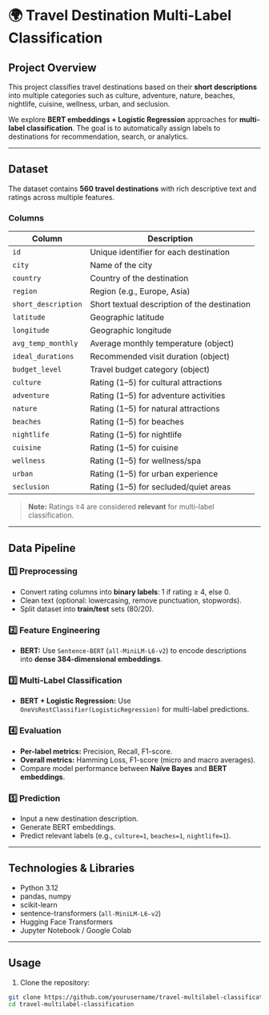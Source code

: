 # 🌍 Travel Destination Multi-Label Classification

## Project Overview
This project classifies travel destinations based on their **short descriptions** into multiple categories such as culture, adventure, nature, beaches, nightlife, cuisine, wellness, urban, and seclusion.  

We explore **BERT embeddings + Logistic Regression** approaches for **multi-label classification**. The goal is to automatically assign labels to destinations for recommendation, search, or analytics.

---

## Dataset
The dataset contains **560 travel destinations** with rich descriptive text and ratings across multiple features.

### Columns

| Column | Description |
|--------|-------------|
| `id` | Unique identifier for each destination |
| `city` | Name of the city |
| `country` | Country of the destination |
| `region` | Region (e.g., Europe, Asia) |
| `short_description` | Short textual description of the destination |
| `latitude` | Geographic latitude |
| `longitude` | Geographic longitude |
| `avg_temp_monthly` | Average monthly temperature (object) |
| `ideal_durations` | Recommended visit duration (object) |
| `budget_level` | Travel budget category (object) |
| `culture` | Rating (1–5) for cultural attractions |
| `adventure` | Rating (1–5) for adventure activities |
| `nature` | Rating (1–5) for natural attractions |
| `beaches` | Rating (1–5) for beaches |
| `nightlife` | Rating (1–5) for nightlife |
| `cuisine` | Rating (1–5) for cuisine |
| `wellness` | Rating (1–5) for wellness/spa |
| `urban` | Rating (1–5) for urban experience |
| `seclusion` | Rating (1–5) for secluded/quiet areas |

> **Note:** Ratings ≥4 are considered **relevant** for multi-label classification.

---

## Data Pipeline

### 1️⃣ Preprocessing
- Convert rating columns into **binary labels**: 1 if rating ≥ 4, else 0.  
- Clean text (optional: lowercasing, remove punctuation, stopwords).  
- Split dataset into **train/test** sets (80/20).  

### 2️⃣ Feature Engineering
- **BERT:** Use `Sentence-BERT` (`all-MiniLM-L6-v2`) to encode descriptions into **dense 384-dimensional embeddings**.

### 3️⃣ Multi-Label Classification
- **BERT + Logistic Regression:** Use `OneVsRestClassifier(LogisticRegression)` for multi-label predictions.

### 4️⃣ Evaluation
- **Per-label metrics:** Precision, Recall, F1-score.  
- **Overall metrics:** Hamming Loss, F1-score (micro and macro averages).  
- Compare model performance between **Naïve Bayes** and **BERT embeddings**.

### 5️⃣ Prediction
- Input a new destination description.  
- Generate BERT embeddings.  
- Predict relevant labels (e.g., `culture=1`, `beaches=1`, `nightlife=1`).

---

## Technologies & Libraries
- Python 3.12  
- pandas, numpy  
- scikit-learn  
- sentence-transformers (`all-MiniLM-L6-v2`)  
- Hugging Face Transformers  
- Jupyter Notebook / Google Colab  

---

## Usage

1. Clone the repository:

```bash
git clone https://github.com/yourusername/travel-multilabel-classification.git
cd travel-multilabel-classification
